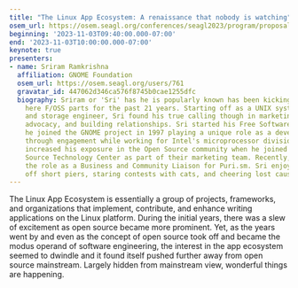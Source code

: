 ```yaml
---
title: "The Linux App Ecosystem: A renaissance that nobody is watching"
osem_url: https://osem.seagl.org/conferences/seagl2023/program/proposals/1017
beginning: '2023-11-03T09:40:00.000-07:00'
end: '2023-11-03T10:00:00.000-07:00'
keynote: true
presenters:
- name: Sriram Ramkrishna
  affiliation: GNOME Foundation
  osem_url: https://osem.seagl.org/users/761
  gravatar_id: 447062d346ca576f8745b0cae1255dfc
  biography: Sriram or 'Sri' has he is popularly known has been kicking around these
    here F/OSS parts for the past 21 years. Starting off as a UNIX systems administrator
    and storage engineer, Sri found his true calling though in marketing, developer
    advocacy, and building relationships. Sri started his Free Software journey when
    he joined the GNOME project in 1997 playing a unique role as a developer advocate
    through engagement while working for Intel's microprocessor division. Sri further
    increased his exposure in the Open Source community when he joined Intel's Open
    Source Technology Center as part of their marketing team. Recently, he accepted
    the role as a Business and Community Liaison for Puri.sm. Sri enjoys long walks
    off short piers, staring contests with cats, and cheering lost causes.
---
```


The Linux App Ecosystem is essentially a group of projects, frameworks, and organizations that implement, contribute, and enhance writing applications on the Linux platform. During the initial years, there was a slew of excitement as open source became more prominent. Yet, as the years went by and even as the concept of open source took off and became the modus operand of software engineering, the interest in the app ecosystem seemed to dwindle and it found itself pushed further away from open source mainstream. Largely hidden from mainstream view, wonderful things are happening.
